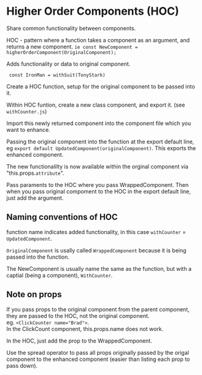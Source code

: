 # Higher Order Components (HOC)


Share common functionality between components.

HOC - pattern where a function takes a component as an argument, and returns a new component.
`ie const NewComponent = higherOrderComponent(OriginalComponent);`

Adds functionality or data to original component.

 ` const IronMan = withSuit(TonyStark)`

 Create a HOC function, setup for the original component to be passed into it.

 Within HOC funtion, create a new class component, and export it. (see `withCounter.js`)

 Import this newly returned component into the component file which you want to enhance.

 Passing the original component into the function at the export default line, eg `export default UpdatedComponent(originalComponent)`.  This exports the enhanced component.

 The new functionalilty is now available within the orginal component via "this.props.`attribute`".
 

Pass paraments to the HOC where you pass WrappedComponent.  Then when you pass original compoment to the HOC in the export default line, just add the argument.


 ## Naming conventions of HOC

 function name indicates added functionality, in this case `withCounter` = `UpdatedComponent`.

 `OriginalComponent` is usally called `WrappedComponent` because it is being passed into the function.

 The NewComponent is usually name the same as the function, but with a captial (being a component), `WithCounter`.



 ## Note on props

 If you pass props to the original component from the parent component, they are passed to the HOC, not the original component.  
 eg. `<ClickCounter name="Brad">`.  
 In the ClickCount component, this.props.name does not work.

In the HOC, just add the prop to the WrappedComponent. 

Use the spread operator to pass all props originally passed by the origal component to the enhanced component (easier than listing each prop to pass down).